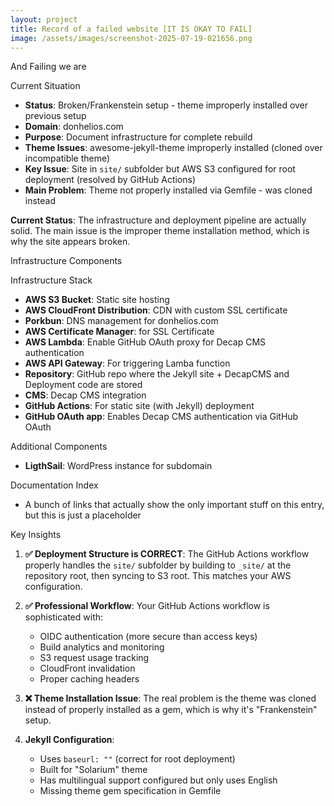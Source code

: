 ```yaml
---
layout: project
title: Record of a failed website [IT IS OKAY TO FAIL]
image: /assets/images/screenshot-2025-07-19-021656.png
---
```

And Failing we are

Current Situation

* **Status**: Broken/Frankenstein setup - theme improperly installed over previous setup
* **Domain**: donhelios.com
* **Purpose**: Document infrastructure for complete rebuild
* **Theme Issues**: awesome-jekyll-theme improperly installed (cloned over incompatible theme)
* **Key Issue**: Site in `site/` subfolder but AWS S3 configured for root deployment (resolved by GitHub Actions)
* **Main Problem**: Theme not properly installed via Gemfile - was cloned instead

**Current Status**: The infrastructure and deployment pipeline are actually solid. The main issue is the improper theme installation method, which is why the site appears broken.

 Infrastructure Components

Infrastructure Stack

* **AWS S3 Bucket**: Static site hosting
* **AWS CloudFront Distribution**: CDN with custom SSL certificate
* **Porkbun**: DNS management for donhelios.com
* **AWS Certificate Manager**: for SSL Certificate
* **AWS Lambda**: Enable GitHub OAuth proxy for Decap CMS authentication
* **AWS API Gateway**: For triggering Lamba function
* **Repository**: GitHub repo where the Jekyll site + DecapCMS and Deployment code are stored
* **CMS**: Decap CMS integration
* **GitHub Actions**: For static site (with Jekyll) deployment
* **GitHub OAuth app**: Enables Decap CMS authentication via GitHub OAuth

 Additional Components

* **LigthSail**: WordPress instance for subdomain

 Documentation Index

* A bunch of links that actually show the only important stuff on this entry, but this is just a placeholder

 Key Insights

1. **✅ Deployment Structure is CORRECT**: The GitHub Actions workflow properly handles the `site/` subfolder by building to `_site/` at the repository root, then syncing to S3 root. This matches your AWS configuration.
2. **✅ Professional Workflow**: Your GitHub Actions workflow is sophisticated with:

   * OIDC authentication (more secure than access keys)
   * Build analytics and monitoring
   * S3 request usage tracking
   * CloudFront invalidation
   * Proper caching headers
3. **❌ Theme Installation Issue**: The real problem is the theme was cloned instead of properly installed as a gem, which is why it's "Frankenstein" setup.
4. **Jekyll Configuration**:

   * Uses `baseurl: ""` (correct for root deployment)
   * Built for "Solarium" theme
   * Has multilingual support configured but only uses English
   * Missing theme gem specification in Gemfile
